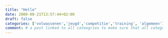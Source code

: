 ```yaml
---
title: "Hello"
date: 2000-08-21T13:57:44+02:00
draft: false
categories: ['volwassenen','jeugd','competitie','training', 'algemeen']
comment: # a post linked to all cateogries to make sure that all categories are having at least one post. Otherwise links to categories are sometimes failing.
---
```

